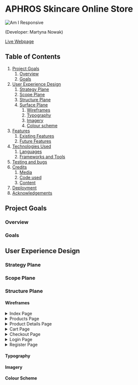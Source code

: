 # APHROS Skincare Online Store

![Am I Responsive]()

(Developer: Martyna Nowak)

[Live Webpage]()

## Table of Contents

1. [Project Goals](#project-goals)
    1. [Overview](#overview)
    2. [Goals](#goals)
2. [User Experience Design](#user-experience-design)
    1. [Strategy Plane](#strategy-plane)
    1. [Scope Plane](#scope-plane)
    2. [Structure Plane](#structure-plane)
    3. [Surface Plane](#surface-plane)
        1. [Wireframes](#wireframes)
        2. [Typography](#typography)
        3. [Imagery](#imagery)
        4. [Colour scheme](#colour-scheme)
3. [Features](#features)
    1. [Existing Features](#existing-features)
    2. [Future Features](#future-features)
4. [Technologies Used](#technologies-used)
    1. [Languages](#languages)
    2. [Frameworks and Tools](#frameworks-and-tools)
5. [Testing and bugs](#testing-and-bugs)
6. [Credits](#credits)
    1. [Media](#media)
    2. [Code used](#code-used)
    3. [Content](#content)
7. [Deployment](#deployment)
8. [Acknowledgements](#acknowledgements)

## Project Goals

### Overview

### Goals

## User Experience Design

### Strategy Plane

### Scope Plane

### Structure Plane

#### Wireframes

<details><summary>Index Page</summary>
<img src="docs/readme/wireframes/index.png">
</details>

<details><summary>Products Page</summary>
<img src="docs/readme/wireframes/products.png">
</details>

<details><summary>Product Details Page</summary>
<img src="docs/readme/wireframes/product-details.png">
</details>

<details><summary>Cart Page</summary>
<img src="docs/readme/wireframes/bag.png">
</details>

<details><summary>Checkout Page</summary>
<img src="docs/readme/wireframes/checkout.png">
</details>

<details><summary>Login Page</summary>
<img src="docs/readme/wireframes/login.png">
</details>

<details><summary>Register Page</summary>
<img src="docs/readme/wireframes/register.png">
</details>





#### Typography

#### Imagery

#### Colour Scheme

